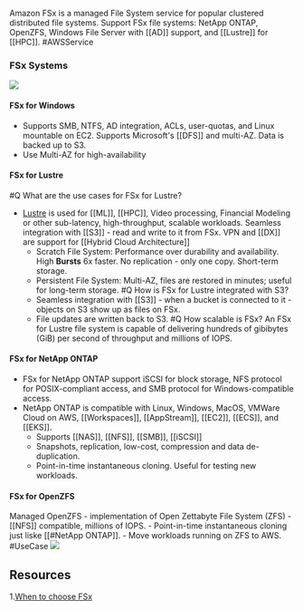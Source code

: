Amazon FSx is a managed File System service for popular clustered distributed file systems. Support FSx file systems: NetApp ONTAP, OpenZFS, Windows File Server with [[AD]] support, and [[Lustre]] for [[HPC]]. #AWSService 
###  FSx Systems
![](FSx_file_systems.png)

#### FSx for Windows 
- Supports SMB, NTFS, AD integration, ACLs, user-quotas, and Linux mountable on EC2. Supports Microsoft's [[DFS]] and multi-AZ. Data is backed up to S3.
- Use Multi-AZ for high-availability

#### FSx for Lustre

#Q What are the use cases for FSx for Lustre?
- [Lustre](Lustre.md) is used for [[ML]], [[HPC]], Video processing, Financial Modeling or other sub-latency, high-throughput, scalable workloads. Seamless integration with [[S3]] - read and write to it from FSx. VPN and [[DX]] are support for [[Hybrid Cloud Architecture]]
	- Scratch File System: Performance over durability and availability. High **Bursts** 6x faster. No replication - only one copy. Short-term storage.
	- Persistent File System: Multi-AZ, files are restored in minutes; useful for long-term storage.
	#Q How is FSx for Lustre integrated with S3?
	- Seamless integration with [[S3]] - when a bucket is connected to it - objects on S3 show up as files on FSx. 
	- File updates are written back to S3.
	#Q How scalable is FSx?
	An FSx for Lustre file system is capable of delivering hundreds of gibibytes (GiB) per second of throughput and millions of IOPS.

#### FSx for NetApp ONTAP
- FSx for NetApp ONTAP support iSCSI for block storage, NFS protocol for POSIX-compliant access, and SMB protocol for Windows-compatible access.
- NetApp ONTAP is compatible with Linux, Windows, MacOS, VMWare Cloud on AWS, [[Workspaces]], [[AppStream]], [[EC2]], [[ECS]], and [[EKS]].
	- Supports [[NAS]], [[NFS]], [[SMB]], [[iSCSI]] 
	- Snapshots, replication, low-cost, compression and data de-duplication.
	- Point-in-time instantaneous cloning. Useful for testing new workloads. 
#### FSx for OpenZFS
Managed OpenZFS - implementation of Open Zettabyte File System (ZFS)
	- [[NFS]] compatible, millions of IOPS.
	- Point-in-time instantaneous cloning just liske [[#NetApp ONTAP]]. 
	- Move workloads running on ZFS to AWS. #UseCase 
![](FSx_comparison_table.png)

## Resources

1.[When to choose FSx](https://aws.amazon.com/fsx/when-to-choose-fsx/)
